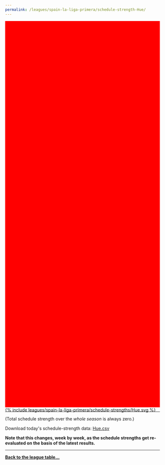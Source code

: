 ```yaml
---
permalink: /leagues/spain-la-liga-primera/schedule-strength-Hue/
---
```


<style>
.svg-wrap {
    background-color:red;
    height:0;
    padding-top:250%; /* 350px/550px */
    position: relative;
}

svg {
    background-color: white;
    height: 100%;
    display:block;
    width: 100%;
    position: absolute;
    top:0;
    left:0;
}
</style>


<div class="svg-wrap">
{% include leagues/spain-la-liga-primera/schedule-strengths/Hue.svg %}
</div>

-----

(Total schedule strength over the *whole season* is always zero.)


Download today's schedule-strength data: [Hue.csv](/assets/leagues/spain-la-liga-primera/2021/schedule-strengths/Hue.csv)

**Note that this changes, week by week, as the schedule strengths get re-evaluated on the
basis of the latest results.**

-----

[**Back to the league table...**](/leagues/spain-la-liga-primera)


